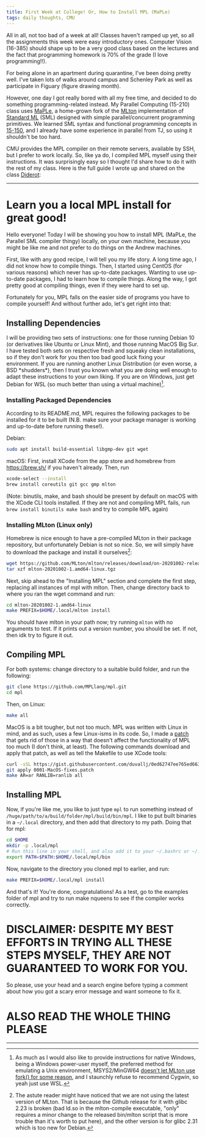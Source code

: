 ```yaml
---
title: First Week at College! Or, How to Install MPL (MaPLe)
tags: daily thoughts, CMU
---
```


All in all, not too bad of a week at all! Classes haven't ramped up yet, so all
the assignments this week were easy introductory ones. Computer Vision (16-385)
should shape up to be a very good class based on the lectures and the fact that
programming homework is 70% of the grade (I love programming!!).

For being alone in an apartment during quarantine, I've been doing pretty well.
I've taken lots of walks around campus and Schenley Park as well as participate
in Figuary (figure drawing month).

However, one day I got really bored with all my free time, and decided to do
something programming-related instead. My Parallel Computing (15-210) class uses
[MaPLe](https://github.com/mpllang/mpl), a home-grown fork of the
[MLton](http://mlton.org/) implementation of
[Standard ML](https://en.wikipedia.org/wiki/Standard_ML) (SML) designed with
simple parallel/concurrent programming primitives. We learned SML syntax and
functional programming concepts in [15-150](https://www.cs.cmu.edu/~15150/),
and I already have some experience in parallel from TJ, so using it shouldn't be
too hard.

CMU provides the MPL compiler on their remote servers, available by SSH, but I
prefer to work locally. So, like ya do, I compiled MPL myself using their
instructions. It was surprisingly easy so I thought I'd share how to do it with
the rest of my class. Here is the full guide I wrote up and shared on the class
[Diderot](https://diderot.one/):

<hr>

# Learn you a local MPL install for great good!

Hello everyone! Today I will be showing you how to install MPL (MaPLe, the
Parallel SML compiler thingy) locally, on your own machine, because you might
be like me and not prefer to do things on the Andrew machines.

First, like with any good recipe, I will tell you my life story. A long time
ago, I did not know how to compile things. Then, I started using CentOS (for
various reasons) which never has up-to-date packages. Wanting to use up-to-date
packages, I had to learn how to compile things. Along the way, I got pretty
good at compiling things, even if they were hard to set up.

Fortunately for you, MPL falls on the easier side of programs you have to
compile yourself! And without further ado, let's get right into that:

## Installing Dependencies

I will be providing two sets of instructions: one for those running Debian 10
(or derivatives like Ubuntu or Linux Mint), and those running MacOS Big Sur. I
have tested both sets on respective fresh and squeaky clean installations, so
if they don't work for you then too bad good luck fixing your environment. If
you are running another Linux Distribution (or even worse, a BSD \*shudders\*),
then I trust you known what you are doing well enough to adapt these
instructions to your own liking. If you are on Windows, just get Debian for
WSL (so much better than using a virtual machine)[^1].

### Installing Packaged Dependencies

According to its README.md, MPL requires the following packages to be
installed for it to be built (N.B. make sure your package manager is working
and up-to-date before running these!).

Debian:

```bash
sudo apt install build-essential libgmp-dev git wget
```

macOS: First, install XCode from the app store and homebrew from
<https://brew.sh/> if you haven't already. Then, run

```bash
xcode-select --install
brew install coreutils git gcc gmp mlton
```

(Note: binutils, make, and bash should be present by default on macOS with the
XCode CLI tools installed. If they are not and compiling MPL fails, run
`brew install binutils make bash` and try to compile MPL again)

### Installing MLton (Linux only)

Homebrew is nice enough to have a pre-compiled MLton in their package
repository, but unfortunately Debian is not so nice. So, we will simply have
to download the package and install it ourselves[^2]:

```bash
wget https://github.com/MLton/mlton/releases/download/on-20201002-release/mlton-20201002-1.amd64-linux.tgz
tar xzf mlton-20201002-1.amd64-linux.tgz
```

Next, skip ahead to the "Installing MPL" section and complete the first step,
replacing all instances of mpl with mlton. Then, change directory back to
where you ran the wget command and run:

```bash
cd mlton-20201002-1.amd64-linux
make PREFIX=$HOME/.local/mlton install
```

You should have mlton in your path now; try running `mlton` with no arguments to
test. If it prints out a version number, you should be set. If not, then idk
try to figure it out.

## Compiling MPL

For both systems: change directory to a suitable build folder, and run the
following:

```bash
git clone https://github.com/MPLlang/mpl.git
cd mpl
```

Then, on Linux:

```bash
make all
```

MacOS is a bit tougher, but not too much. MPL was written with Linux in mind,
and as such, uses a few Linux-isms in its code. So, I made a
[patch](https://gist.github.com/duvallj/0ed62747ee765ed663eeca59a141c820) that
gets rid of those in a way that doesn't affect the functionality of MPL too
much (I don't think, at least). The following commands download and apply that
patch, as well as tell the Makefile to use XCode tools:

```zsh
curl -sSL https://gist.githubusercontent.com/duvallj/0ed62747ee765ed663eeca59a141c820/raw/d65448c91fac52e59afd58982cad0663488842ac/0001-MacOS-fixes.patch -o 0001-MacOS-fixes.patch
git apply 0001-MacOS-fixes.patch
make AR=ar RANLIB=ranlib all
```

## Installing MPL

Now, if you're like me, you like to just type `mpl` to run something instead of
`/huge/path/to/a/build/folder/mpl/build/bin/mpl`. I like to put built binaries
in a `~/.local` directory, and then add that directory to my path. Doing that
for mpl:

```bash
cd $HOME
mkdir -p .local/mpl
# Run this line in your shell, and also add it to your ~/.bashrc or ~/.zshrc or similar:
export PATH=$PATH:$HOME/.local/mpl/bin
```

Now, navigate to the directory you cloned mpl to earlier, and run:

```bash
make PREFIX=$HOME/.local/mpl install
```

And that's it! You're done, congratulations! As a test, go to the examples
folder of mpl and try to run make nqueens to see if the compiler works
correctly.

# DISCLAIMER: DESPITE MY BEST EFFORTS IN TRYING ALL THESE STEPS MYSELF, THEY ARE NOT GUARANTEED TO WORK FOR YOU.

So please, use your head and a search engine before typing a comment about how
you got a scary error message and want someone to fix it.

# ALSO READ THE WHOLE THING PLEASE

<hr/>

[^1]: As much as I would also like to provide instructions for native Windows, being a Windows power-user myself, the preferred method for emulating a Unix environment, MSYS2/MinGW64 [doesn't let MLton use fork() for some reason](http://mlton.org/RunningOnMinGW), and I staunchly refuse to recommend Cygwin, so yeah just use WSL.
[^2]: The astute reader might have noticed that we are not using the latest version of MLton. That is because the Github release for it with glibc 2.23 is broken (bad ld.so in the mlton-compile executable, "only" requires a minor change to the released bin/mlton script that is more trouble than it's worth to put here), and the other version is for glibc 2.31 which is too new for Debian.
